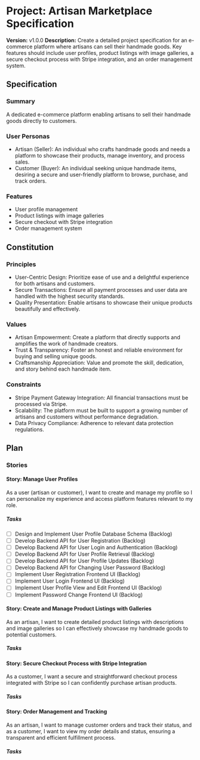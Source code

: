 # Project: Artisan Marketplace Specification

**Version:** v1.0.0
**Description:** Create a detailed project specification for an e-commerce platform where artisans can sell their handmade goods. Key features should include user profiles, product listings with image galleries, a secure checkout process with Stripe integration, and an order management system.

## Specification

### Summary
A dedicated e-commerce platform enabling artisans to sell their handmade goods directly to customers.

### User Personas
- Artisan (Seller): An individual who crafts handmade goods and needs a platform to showcase their products, manage inventory, and process sales.
- Customer (Buyer): An individual seeking unique handmade items, desiring a secure and user-friendly platform to browse, purchase, and track orders.

### Features
- User profile management
- Product listings with image galleries
- Secure checkout with Stripe integration
- Order management system

## Constitution

### Principles
- User-Centric Design: Prioritize ease of use and a delightful experience for both artisans and customers.
- Secure Transactions: Ensure all payment processes and user data are handled with the highest security standards.
- Quality Presentation: Enable artisans to showcase their unique products beautifully and effectively.

### Values
- Artisan Empowerment: Create a platform that directly supports and amplifies the work of handmade creators.
- Trust & Transparency: Foster an honest and reliable environment for buying and selling unique goods.
- Craftsmanship Appreciation: Value and promote the skill, dedication, and story behind each handmade item.

### Constraints
- Stripe Payment Gateway Integration: All financial transactions must be processed via Stripe.
- Scalability: The platform must be built to support a growing number of artisans and customers without performance degradation.
- Data Privacy Compliance: Adherence to relevant data protection regulations.

## Plan

### Stories

#### Story: Manage User Profiles
As a user (artisan or customer), I want to create and manage my profile so I can personalize my experience and access platform features relevant to my role.

##### Tasks
- [ ] Design and Implement User Profile Database Schema (Backlog)
- [ ] Develop Backend API for User Registration (Backlog)
- [ ] Develop Backend API for User Login and Authentication (Backlog)
- [ ] Develop Backend API for User Profile Retrieval (Backlog)
- [ ] Develop Backend API for User Profile Updates (Backlog)
- [ ] Develop Backend API for Changing User Password (Backlog)
- [ ] Implement User Registration Frontend UI (Backlog)
- [ ] Implement User Login Frontend UI (Backlog)
- [ ] Implement User Profile View and Edit Frontend UI (Backlog)
- [ ] Implement Password Change Frontend UI (Backlog)

#### Story: Create and Manage Product Listings with Galleries
As an artisan, I want to create detailed product listings with descriptions and image galleries so I can effectively showcase my handmade goods to potential customers.

##### Tasks

#### Story: Secure Checkout Process with Stripe Integration
As a customer, I want a secure and straightforward checkout process integrated with Stripe so I can confidently purchase artisan products.

##### Tasks

#### Story: Order Management and Tracking
As an artisan, I want to manage customer orders and track their status, and as a customer, I want to view my order details and status, ensuring a transparent and efficient fulfillment process.

##### Tasks

